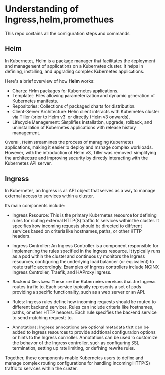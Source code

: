 # Understanding of Ingress,helm,promethues

This repo contains all the configuration steps and commands 

## Helm 

In Kubernetes, Helm is a package manager that facilitates the deployment and management of applications on a Kubernetes cluster. It helps in defining, installing, and upgrading complex Kubernetes applications. 

Here's a brief overview of how <b> Helm </b> works:

- Charts: Helm packages for Kubernetes applications.
- Templates: Files allowing parameterization and dynamic generation of Kubernetes manifests.
- Repositories: Collections of packaged charts for distribution.
- Client-Server Architecture: Helm client interacts with Kubernetes cluster via Tiller (prior to Helm v3) or directly (Helm v3 onwards).
- Lifecycle Management: Simplifies installation, upgrade, rollback, and uninstallation of Kubernetes applications with release history management.

Overall, Helm streamlines the process of managing Kubernetes applications, making it easier to deploy and manage complex workloads. However, with the introduction of Helm v3, Tiller was removed, simplifying the architecture and improving security by directly interacting with the Kubernetes API server.


## Ingress

In Kubernetes, an Ingress is an API object that serves as a way to manage external access to services within a cluster. 

Its main components include:

- Ingress Resource: This is the primary Kubernetes resource for defining rules for routing external HTTP(S) traffic to services within the cluster. It specifies how incoming requests should be directed to different services based on criteria like hostnames, paths, or other HTTP headers.

- Ingress Controller: An Ingress Controller is a component responsible for implementing the rules specified in the Ingress resource. It typically runs as a pod within the cluster and continuously monitors the Ingress resources, configuring the underlying load balancer (or equivalent) to route traffic accordingly. Examples of Ingress controllers include NGINX Ingress Controller, Traefik, and HAProxy Ingress.

- Backend Services: These are the Kubernetes services that the Ingress routes traffic to. Each service typically represents a set of pods providing a specific functionality, such as a web server or an API.

- Rules: Ingress rules define how incoming requests should be routed to different backend services. Rules can include criteria like hostnames, paths, or other HTTP headers. Each rule specifies the backend service to send matching requests to.

- Annotations: Ingress annotations are optional metadata that can be added to Ingress resources to provide additional configuration options or hints to the Ingress controller. Annotations can be used to customize the behavior of the Ingress controller, such as configuring SSL termination, setting up rate limiting, or defining rewrite rules.

Together, these components enable Kubernetes users to define and manage complex routing configurations for handling incoming HTTP(S) traffic to services within the cluster.